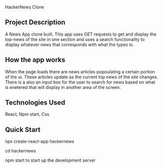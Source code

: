  HackerNews Clone

## Project Description
A News App clone built. This app uses GET requests to get and display the top-news of the site in one section and uses a search functionality to display whatever news that corresponds with what the types in. 

## How the app works
When the page loads there are news articles popoulating a certain portion of the ui. These articles update as the current top news of the site changes.  There is a also an input box for the user to search for news based on what is enetered that will display in another area of the screen.  

## Technologies Used
React, Npm start, Css

## Quick Start
npx create-react-app hackernews

cd hackernews

npm start to start up the development server
